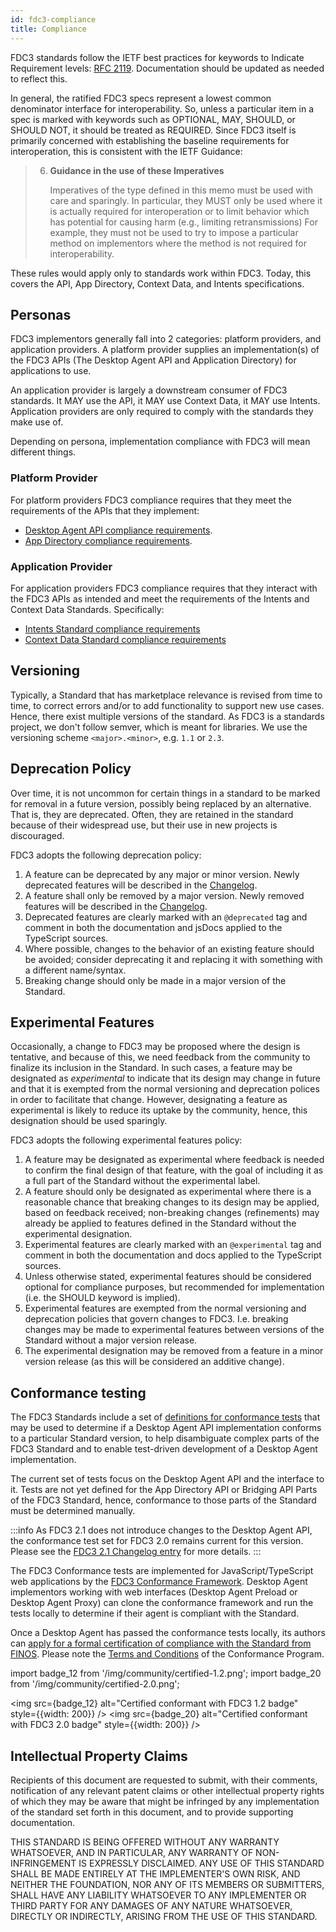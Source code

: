 ```yaml
---
id: fdc3-compliance
title: Compliance
---
```


FDC3 standards follow the IETF best practices for keywords to Indicate Requirement levels: [RFC 2119](https://tools.ietf.org/html/rfc2119).  Documentation should be updated as needed to reflect this.

In general, the ratified FDC3 specs represent a lowest common denominator interface for interoperability. So, unless a particular item in a spec is marked with keywords such as OPTIONAL, MAY, SHOULD, or SHOULD NOT, it should be treated as REQUIRED.  Since FDC3 itself is primarily concerned with establishing the baseline requirements for interoperation, this is consistent with the IETF Guidance:

>6. **Guidance in the use of these Imperatives**
>
>    Imperatives of the type defined in this memo must be used with care
>    and sparingly.  In particular, they MUST only be used where it is
>    actually required for interoperation or to limit behavior which has
>    potential for causing harm (e.g., limiting retransmissions)  For
>    example, they must not be used to try to impose a particular method
>    on implementors where the method is not required for
>    interoperability.

These rules would apply only to standards work within FDC3. Today, this covers the API, App Directory, Context Data, and Intents specifications.

## Personas

FDC3 implementors generally fall into 2 categories: platform providers, and application providers. A platform provider supplies an implementation(s) of the FDC3 APIs (The Desktop Agent API and Application Directory) for applications to use.

An application provider is largely a downstream consumer of FDC3 standards. It MAY use the API, it MAY use Context Data, it MAY use Intents. Application providers are only required to comply with the standards they make use of.

Depending on persona, implementation compliance with FDC3 will mean different things.

### Platform Provider

For platform providers FDC3 compliance requires that they meet the requirements of the APIs that they implement:

- [Desktop Agent API compliance requirements](api/spec#desktop-agent-api-standard-compliance).
- [App Directory compliance requirements](app-directory/spec#app-directory-standard-compliance).

### Application Provider

For application providers FDC3 compliance requires that they interact with the FDC3 APIs as intended and meet the requirements of the Intents and Context Data Standards. Specifically:

- [Intents Standard compliance requirements](intents/spec#intents-standard-compliance)
- [Context Data Standard compliance requirements](context/spec#context-data-standard-compliance)

## Versioning

Typically, a Standard that has marketplace relevance is revised from time to time, to correct errors and/or to add functionality to support new use cases. Hence, there exist multiple versions of the standard. As FDC3 is a standards project, we don't follow semver, which is meant for libraries. We use the versioning scheme `<major>.<minor>`, e.g. `1.1` or `2.3`.

## Deprecation Policy

Over time, it is not uncommon for certain things in a standard to be marked for removal in a future version, possibly being replaced by an alternative. That is, they are deprecated. Often, they are retained in the standard because of their widespread use, but their use in new projects is discouraged.

FDC3 adopts the following deprecation policy:

1. A feature can be deprecated by any major or minor version. Newly deprecated features will be described in the [Changelog](https://github.com/finos/FDC3/blob/main/CHANGELOG.md).
2. A feature shall only be removed by a major version. Newly removed features will be described in the [Changelog](https://github.com/finos/FDC3/blob/main/CHANGELOG.md).
3. Deprecated features are clearly marked with an `@deprecated` tag and comment in both the documentation and jsDocs applied to the TypeScript sources.
4. Where possible, changes to the behavior of an existing feature should be avoided; consider deprecating it and replacing it with something with a different name/syntax.
5. Breaking change should only be made in a major version of the Standard.

## Experimental Features

Occasionally, a change to FDC3 may be proposed where the design is tentative, and because of this, we need feedback from the community to finalize its inclusion in the Standard. In such cases, a feature may be designated as _experimental_ to indicate that its design may change in future and that it is exempted from the normal versioning and deprecation polices in order to facilitate that change.  However, designating a feature as experimental is likely to reduce its uptake by the community, hence, this designation should be used sparingly.

FDC3 adopts the following experimental features policy:

1. A feature may be designated as experimental where feedback is needed to confirm the final design of that feature, with the goal of including it as a full part of the Standard without the experimental label.
2. A feature should only be designated as experimental where there is a reasonable chance that breaking changes to its design may be applied, based on feedback received; non-breaking changes (refinements) may already be applied to features defined in the Standard without the experimental designation.
3. Experimental features are clearly marked with an `@experimental` tag and comment in both the documentation and docs applied to the TypeScript sources.
4. Unless otherwise stated, experimental features should be considered optional for compliance purposes, but recommended for implementation (i.e. the SHOULD keyword is implied).
5. Experimental features are exempted from the normal versioning and deprecation policies that govern changes to FDC3. I.e. breaking changes may be made to experimental features between versions of the Standard without a major version release.
6. The experimental designation may be removed from a feature in a minor version release (as this will be considered an additive change).

## Conformance testing

The FDC3 Standards include a set of [definitions for conformance tests](api/conformance/Conformance-Overview) that may be used to determine if a Desktop Agent API implementation conforms to a particular Standard version, to help disambiguate complex parts of the FDC3 Standard and to enable test-driven development of a Desktop Agent implementation.

The current set of tests focus on the Desktop Agent API and the interface to it. Tests are not yet defined for the App Directory API or Bridging API Parts of the FDC3 Standard, hence, conformance to those parts of the Standard must be determined manually.

:::info
As FDC3 2.1 does not introduce changes to the Desktop Agent API, the conformance test set for FDC3 2.0 remains current for this version. Please see the [FDC3 2.1 Changelog entry](https://github.com/finos/FDC3/blob/main/CHANGELOG.md#fdc3-standard-21---2023-09-13) for more details.
:::

The FDC3 Conformance tests are implemented for JavaScript/TypeScript web applications by the [FDC3 Conformance Framework](https://github.com/finos/FDC3-conformance-framework). Desktop Agent implementors working with web interfaces (Desktop Agent Preload or Desktop Agent Proxy) can clone the conformance framework and run the tests locally to determine if their agent is compliant with the Standard.

Once a Desktop Agent has passed the conformance tests locally, its authors can [apply for a formal certification of compliance with the Standard from FINOS](https://github.com/finos/FDC3-conformance-framework/blob/main/instructions.md). Please note the [Terms and Conditions](https://github.com/finos/FDC3-conformance-framework/blob/main/terms-conditions/FDC3-Certified-Terms.md) of the Conformance Program.

import badge_12 from '/img/community/certified-1.2.png';
import badge_20 from '/img/community/certified-2.0.png';

<img src={badge_12} alt="Certified conformant with FDC3 1.2 badge" style={{width: 200}} />
<img src={badge_20} alt="Certified conformant with FDC3 2.0 badge" style={{width: 200}} />

## Intellectual Property Claims

Recipients of this document are requested to submit, with their comments, notification of
any relevant patent claims or other intellectual property rights of which they may be aware that
might be infringed by any implementation of the standard set forth in this document, and to provide
supporting documentation.

THIS STANDARD IS BEING OFFERED WITHOUT ANY WARRANTY
WHATSOEVER, AND IN PARTICULAR, ANY WARRANTY OF NON-INFRINGEMENT IS
EXPRESSLY DISCLAIMED. ANY USE OF THIS STANDARD SHALL BE MADE
ENTIRELY AT THE IMPLEMENTER'S OWN RISK, AND NEITHER THE FOUNDATION,
NOR ANY OF ITS MEMBERS OR SUBMITTERS, SHALL HAVE ANY LIABILITY
WHATSOEVER TO ANY IMPLEMENTER OR THIRD PARTY FOR ANY DAMAGES OF
ANY NATURE WHATSOEVER, DIRECTLY OR INDIRECTLY, ARISING FROM THE USE
OF THIS STANDARD.

